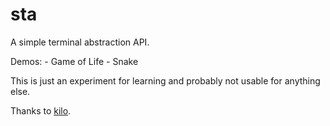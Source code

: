 sta
===

A simple terminal abstraction API.

Demos:
	- Game of Life
	- Snake

This is just an experiment for learning and probably not usable for anything else.

Thanks to [kilo](https://github.com/antirez/kilo).
